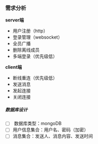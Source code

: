 ### 需求分析

**server端**

- 用户注册（http）
- 登录管理（websocket）
- 全员广播
- 删除离线成员
- 多端登录（优先级低）

**client端**

- 断线重连（优先级低）
- 发送消息
- 发起连接
- 关闭连接

##### 数据库设计

- [ ] ​	数据库类型：mongoDB
- [ ] ​	用户信息集合：用户名、密码（加密）
- [ ] ​	消息集合：发送人、消息内容、发送时间